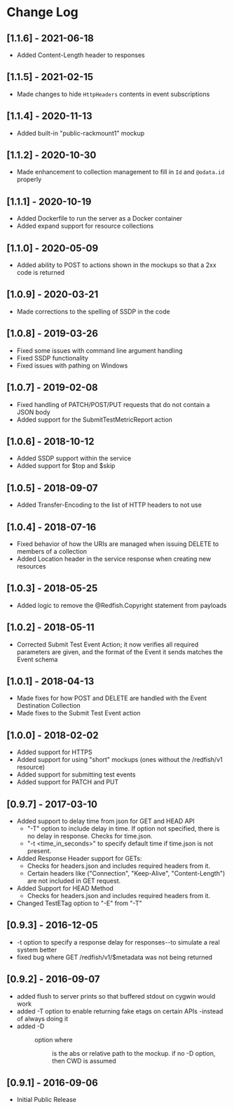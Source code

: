 # Change Log

## [1.1.6] - 2021-06-18
- Added Content-Length header to responses

## [1.1.5] - 2021-02-15
- Made changes to hide `HttpHeaders` contents in event subscriptions

## [1.1.4] - 2020-11-13
- Added built-in "public-rackmount1" mockup

## [1.1.2] - 2020-10-30
- Made enhancement to collection management to fill in `Id` and `@odata.id` properly

## [1.1.1] - 2020-10-19
- Added Dockerfile to run the server as a Docker container
- Added expand support for resource collections

## [1.1.0] - 2020-05-09
- Added ability to POST to actions shown in the mockups so that a 2xx code is returned

## [1.0.9] - 2020-03-21
- Made corrections to the spelling of SSDP in the code

## [1.0.8] - 2019-03-26
- Fixed some issues with command line argument handling
- Fixed SSDP functionality
- Fixed issues with pathing on Windows

## [1.0.7] - 2019-02-08
- Fixed handling of PATCH/POST/PUT requests that do not contain a JSON body
- Added support for the SubmitTestMetricReport action

## [1.0.6] - 2018-10-12
- Added SSDP support within the service
- Added support for $top and $skip

## [1.0.5] - 2018-09-07
- Added Transfer-Encoding to the list of HTTP headers to not use

## [1.0.4] - 2018-07-16
- Fixed behavior of how the URIs are managed when issuing DELETE to members of a collection
- Added Location header in the service response when creating new resources

## [1.0.3] - 2018-05-25
- Added logic to remove the @Redfish.Copyright statement from payloads

## [1.0.2] - 2018-05-11
- Corrected Submit Test Event Action; it now verifies all required parameters are given, and the format of the Event it sends matches the Event schema

## [1.0.1] - 2018-04-13
- Made fixes for how POST and DELETE are handled with the Event Destination Collection
- Made fixes to the Submit Test Event action

## [1.0.0] - 2018-02-02
- Added support for HTTPS
- Added support for using "short" mockups (ones without the /redfish/v1 resource)
- Added support for submitting test events
- Added support for PATCH and PUT

## [0.9.7] - 2017-03-10
- Added support to delay time from json for GET and HEAD API  
    - "-T" option to include delay in time. If option not specified, there is no delay in response. Checks for time.json.
    - "-t <time_in_seconds>" to specify default time if time.json is not present.
- Added Response Header support for GETs: 
    - Checks for headers.json and includes required headers from it.
    - Certain headers like ("Connection", "Keep-Alive", "Content-Length") are not included in GET request.
- Added Support for HEAD Method
    - Checks for headers.json and includes required headers from it.
- Changed TestETag option to "-E" from "-T" 

## [0.9.3] - 2016-12-05
- -t <responseTime> option to specify a response delay for responses--to simulate a real system better
- fixed bug where GET /redfish/v1/$metadata was not being returned

## [0.9.2] - 2016-09-07
- added flush to server prints so that buffered stdout on cygwin would work
- added -T option to enable returning fake etags on certain APIs -instead of always doing it
- added -D <dir>  option  where <dir> is the abs or relative path to the mockup.  if no -D option, then CWD is assumed

## [0.9.1] - 2016-09-06
- Initial Public Release
